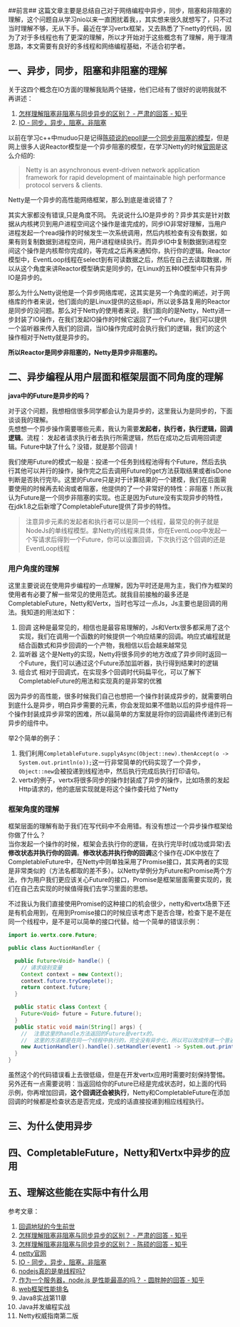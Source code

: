 ##前言##
这篇文章主要是总结自己对于网络编程中异步，同步，阻塞和非阻塞的理解，这个问题自从学习nio以来一直困扰着我，，其实想来很久就想写了，只不过当时理解不够，无从下手。最近在学习vertx框架，又去熟悉了下netty的代码，因为了对于多线程也有了更深的理解，所以才开始对于这些概念有了理解，用于理清思路，本文需要有良好的多线程和网络编程基础，不适合初学者。


## 一、异步，同步，阻塞和非阻塞的理解


关于这四个概念在IO方面的理解我贴两个链接，他们已经有了很好的说明我就不再讲述：
1. [怎样理解阻塞非阻塞与同步异步的区别？ - 严肃的回答 - 知乎](https://www.zhihu.com/question/19732473/answer/20851256)
2. [IO - 同步，异步，阻塞，非阻塞 ](https://blog.csdn.net/historyasamirror/article/details/5778378)

以前在学习c++中muduo只是记得[陈硕说的epoll是一个同步非阻塞的模型](https://www.zhihu.com/question/19732473/answer/26091478)，但是网上很多人说Reactor模型是一个异步阻塞的模型，在学习Netty的时候[官网](https://netty.io/)是这么介绍的:

> Netty is an asynchronous event-driven network application framework 
  for rapid development of maintainable high performance protocol servers & clients.

Netty是一个异步的高性能网络框架，那么到底是谁说错了？

其实大家都没有错误,只是角度不同。
先说说什么IO是异步的？异步其实是针对数据从内核拷贝到用户进程空间这个操作是谁完成的，同步IO非常好理解，当用户进程发起一个read操作的时候发生一次系统调用，然后内核检查有没有数据，如果有则复制数据到进程空间，用户进程继续执行。而异步IO中复制数据到进程空间这个操作是内核帮你完成的，等完成之后再来通知你，执行你的逻辑。Reactor模型中，EventLoop线程在select到有可读数据之后，然后在自己去读取数据，所以从这个角度来讲Reactor模型确实是同步的，在Linux的五种IO模型中只有异步IO是异步的。


那么为什么Netty说他是一个异步网络库呢，这其实是另一个角度的阐述，对于网络库的作者来说，他们面向的是Linux提供的这些api，所以说多路复用的Reactor是同步的没问题。那么对于Netty的使用者来说，我们面向的是Netty，Netty进一步封装了IO操作，在我们发起IO操作的时候它返回了一个Future，我们可以提供一个监听器来传入我们的回调，当IO操作完成时会执行我们的逻辑，我们的这个操作相对于Netty就是异步的。

**所以Reactor是同步非阻塞的，Netty是异步非阻塞的。**


## 二、异步编程从用户层面和框架层面不同角度的理解

**java中的Future是异步的吗？**  

对于这个问题，我想相信很多同学都会认为是异步的，这里我认为是同步的，下面谈谈我的理解。   
先想想一个异步操作需要哪些元素，我认为需要**发起者，执行者，执行逻辑，回调逻辑**。流程： 发起者请求执行者去执行所需逻辑，然后在成功之后调用回调逻辑。Future中缺了什么？没错，就是那个回调！

我们使用Future的模式一般是：投递一个任务到线程池得有个Future，然后去执行其他可以并行的操作，操作完之后去调用Future的get方法获取结果或者isDone判断是否执行完毕。这里的Future只是对于计算结果的一个建模，我们在后面需要使用的时候再去轮询或者阻塞，他提供的了一个非常好的特性：非阻塞！所以我认为Future是一个同步非阻塞的实现。也正是因为Future没有实现异步的特性，在jdk1.8之后新增了CompletableFuture提供了异步的特性。

> 注意异步元素的发起者和执行者可以是同一个线程，最常见的例子就是NodeJs的单线程模型。拿Netty的线程来具体，你在EventLoop中发起一个写请求后得到一个Future，你可以设置回调，下次执行这个回调的还是EventLoop线程

### 用户角度的理解

这里主要说说在使用异步编程的一点理解，因为平时还是用为主，我们作为框架的使用者有必要了解一些常见的使用范式。就我目前接触的最多还是CompletableFuture，Netty和Vertx，当时也写过一点Js，Js主要也是回调的用法。我知道的用法如下：

1. 回调   这种是最常见的，相信也是最容易理解的，Js和Vertx很多都采用了这个实现，我们在调用一个函数的时候提供一个响应结果的回调。响应式编程就是结合函数式和异步回调的一个产物，我相信以后会越来越常见
2. 监听器 这个是Netty的实现，Netty将很多同步的地方改成了异步同时返回一个Future，我们可以通过这个Future添加监听器，执行得到结果时的逻辑
3. 组合式 相对于回调式，在实现多个回调时代码扁平化，可以了解下CompletableFuture的用法和实现真的是非常的优雅

因为异步的高性能，很多时候我们自己也想把一个操作封装成异步的，就需要明白到底什么是异步，明白异步需要的元素，你会发现如果不借助以后的异步组件将一个操作封装成异步非常的困难，所以最简单的方案就是将你的回调最终传递到已有异步的组件中。

举2个简单的例子：   
1. 我们利用`CompletableFuture.supplyAsync(Object::new).thenAccept(o -> System.out.println(o));`这一行非常简单的代码实现了一个异步，`Object::new`会被投递到线程池中，然后执行完成后执行打印语句。
2. vertx的例子，vertx将很多同步的操作封装成了异步的操作，比如场景的发起Http请求的，他的底层实现就是将这个操作委托给了Netty


### 框架角度的理解

框架层面的理解有助于我们在写代码中不会用错。有没有想过一个异步操作框架给你做了什么？   
当你发起一个操作的时候，框架会去执行你的逻辑，在执行完毕时(成功或异常)去**修改状态并执行你的回调**。**修改状态并执行你的回调**这个操作在JDK中放在了CompletableFuture中，在Netty中则单独采用了Promise接口，其实两者的实现是非常类似的（方法名都取的差不多）。以Netty举例分为Future和Promise两个方法，作为用户我们更应该关心Future的接口，Promise是框架层面需要实现的，我们在自己去实现的时候值得我们去学习里面的思想。

不过我认为我们直接使用Promise的这种接口的机会很少，netty和vertx场景下还是有机会用到，在用到Promise接口的时候应该考虑下是否合理，检查下是不是在同一个线程中，是不是可以简单的接口代替。给一个简单的错误示例：

```java
import io.vertx.core.Future;

public class AuctionHandler {

  public Future<Void> handle() {
    // 请求级别变量
    Context context = new Context();
    context.future.tryComplete();
    return context.future;
  }

  public static class Context {
    Future<Void> future = Future.future();
  }
  public static void main(String[] args) { 
    //  注意这里的handle方法返回的Future是vertx的。
    //  这里的方法都是在同一个线程中执行的，完全没有异步化，所以可以改成传递一个普通的接口即可
    new AuctionHandler().handle().setHandler(event1 -> System.out.println("handler exec!"));
  }
}
```

虽然这个的代码错误看上去很低级，但是在开发vertx应用时需要时刻保持警惕。另外还有一点需要说明：当返回给你的Future已经是完成状态时，如上面的代码示例，你再增加回调，**这个回调还会被执行**，Netty和CompletableFuture在添加回调的时候都是检查状态是否完成，完成的话直接投递到相应线程执行。

## 三、为什么使用异步



## 四、CompletableFuture，Netty和Vertx中异步的应用



## 五、理解这些能在实际中有什么用






参考文章：

1. [回调地狱的今生前世](https://juejin.im/entry/57fa6a4e67f3560058752542)
2. [怎样理解阻塞非阻塞与同步异步的区别？ - 严肃的回答 - 知乎](https://www.zhihu.com/question/19732473/answer/20851256)
3. [怎样理解阻塞非阻塞与同步异步的区别？ - 陈硕的回答 - 知乎](https://www.zhihu.com/question/19732473/answer/26091478)
4. [netty官网](https://netty.io/)
5. [IO - 同步，异步，阻塞，非阻塞 ](https://blog.csdn.net/historyasamirror/article/details/5778378)
6. [nodejs真的是单线程吗?](https://segmentfault.com/a/1190000014926921)
7. [作为一个服务器，node.js 是性能最高的吗？ - 圆胖肿的回答 - 知乎](https://www.zhihu.com/question/35280583/answer/487808916)
8. [web框架性能排名](https://www.techempower.com/benchmarks/)
6. Java8实战第11章
7. Java并发编程实战
8. Netty权威指南第二版